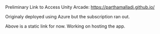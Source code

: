 Preliminary Link to Access Unity Arcade: https://parthamalladi.github.io/


Originaly deployed using Azure but the subscription ran out.


Above is a static link for now. Working on hosting the app.
